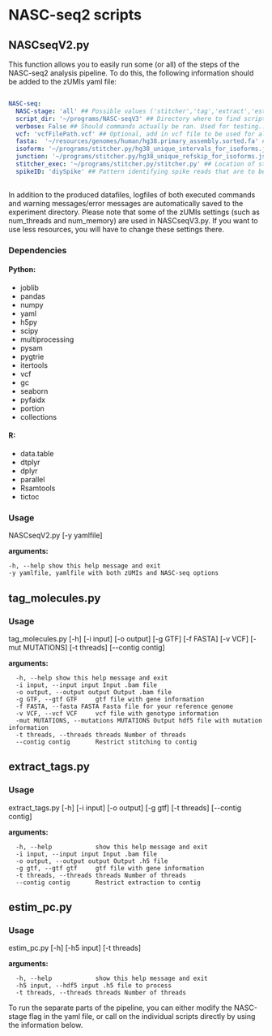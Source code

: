 # NASC-seq2 scripts

## NASCseqV2.py

This function allows you to easily run some (or all) of the steps of the NASC-seq2 analysis pipeline.
To do this, the following information should be added to the zUMIs yaml file:

```yaml

NASC-seq:
  NASC-stage: 'all' ## Possible values ('stitcher','tag','extract','estim_pc','hyptest','all') ## Use 'all' to run all steps directly.
  script_dir: '~/programs/NASC-seqV3' ## Directory where to find scripts for NASC-seq data analysis
  verbose: False ## Should commands actually be ran. Used for testing...
  vcf: 'vcfFilePath.vcf' ## Optional, add in vcf file to be used for allele assignment
  fasta:  '~/resources/genomes/human/hg38.primary_assembly.sorted.fa' ## The fasta file corresponding to the genome used for alignment of the data.
  isoform: '~/programs/stitcher.py/hg38_unique_intervals_for_isoforms.json' ## .json file with isoform information.
  junction: '~/programs/stitcher.py/hg38_unique_refskip_for_isoforms.json' ## .json file with junction information.
  stitcher_exec: '~/programs/stitcher.py/stitcher.py' ## Location of stitcher.py
  spikeID: 'diySpike' ## Pattern identifying spike reads that are to be treated as such.
  
```
In addition to the produced datafiles, logfiles of both executed commands and warning messages/error messages are automatically saved to the experiment directory.
Please note that some of the zUMIs settings (such as num_threads and num_memory) are used in NASCseqV3.py. If you want to use less resources, you will have to change these settings there. 

### Dependencies

#### Python:
* joblib
* pandas
* numpy
* yaml
* h5py
* scipy
* multiprocessing
* pysam
* pygtrie
* itertools
* vcf
* gc
* seaborn
* pyfaidx
* portion
* collections

#### R:
* data.table
* dtplyr
* dplyr
* parallel
* Rsamtools
* tictoc

### Usage

NASCseqV2.py [-y yamlfile]

**arguments:**
```
-h, --help show this help message and exit
-y yamlfile, yamlfile with both zUMIs and NASC-seq options
```


## tag_molecules.py

### Usage
tag_molecules.py [-h] [-i input] [-o output] [-g GTF] [-f FASTA]
                        [-v VCF] [-mut MUTATIONS] [-t threads]
                        [--contig contig]

**arguments:**
```
  -h, --help show this help message and exit
  -i input, --input input Input .bam file
  -o output, --output output Output .bam file
  -g GTF, --gtf GTF     gtf file with gene information
  -f FASTA, --fasta FASTA Fasta file for your reference genome
  -v VCF, --vcf VCF     vcf file with genotype information
  -mut MUTATIONS, --mutations MUTATIONS Output hdf5 file with mutation information
  -t threads, --threads threads Number of threads
  --contig contig       Restrict stitching to contig
```
## extract_tags.py

### Usage
extract_tags.py [-h] [-i input] [-o output] [-g gtf] [-t threads]
                       [--contig contig]
                      
**arguments:**
```
  -h, --help            show this help message and exit
  -i input, --input input Input .bam file
  -o output, --output output Output .h5 file
  -g gtf, --gtf gtf     gtf file with gene information
  -t threads, --threads threads Number of threads
  --contig contig       Restrict extraction to contig
```
## estim_pc.py

### Usage
estim_pc.py [-h] [-h5 input] [-t threads]

**arguments:**
```
  -h, --help            show this help message and exit
  -h5 input, --hdf5 input .h5 file to process
  -t threads, --threads threads Number of threads
```
To run the separate parts of the pipeline, you can either modify the NASC-stage flag in the yaml file, or call on the individual scripts directly by using the information below.
